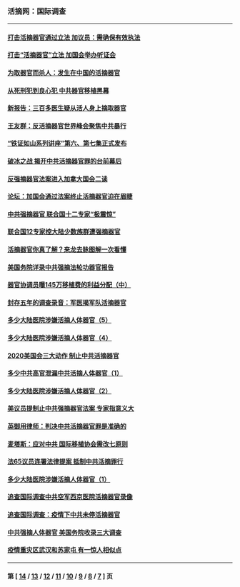 ### 活摘网：国际调查
---
#### [打击活摘器官通过立法 加议员：需确保有效执法](../../pages/nf5947/n13886356.md?04100430) 
#### [打击“活摘器官”立法 加国会举办听证会](../../pages/nf5947/n13869362.md?04100430) 
#### [为取器官而杀人：发生在中国的活摘器官](../../pages/nf5947/n13794731.md?04100430) 
#### [从死刑犯到良心犯 中共器官移植黑幕](../../pages/nf5947/n13764669.md?04100430) 
#### [新报告：三百多医生疑从活人身上摘取器官](../../pages/nf5947/n13703044.md?04100430) 
#### [王友群：反活摘器官世界峰会聚焦中共暴行](../../pages/nf5947/n13250738.md?04100430) 
#### [“铁证如山系列讲座”第六、第七集正式发布](../../pages/nf5947/n13106287.md?04100430) 
#### [破冰之战 揭开中共活摘器官罪的台前幕后](../../pages/nf5947/n13082457.md?04100430) 
#### [反强摘器官法案进入加拿大国会二读](../../pages/nf5947/n13033450.md?04100430) 
#### [论坛：加国会通过法案终止活摘器官迫在眉睫](../../pages/nf5947/n13029839.md?04100430) 
#### [中共强摘器官 联合国十二专家“极震惊”](../../pages/nf5947/n13024313.md?04100430) 
#### [联合国12专家控大陆少数族群遭强摘器官](../../pages/nf5947/n13023877.md?04100430) 
#### [活摘器官你真了解？来龙去脉图解一次看懂](../../pages/nf5947/n13013820.md?04100430) 
#### [美国务院详录中共强摘法轮功器官报告](../../pages/nf5947/n12944519.md?04100430) 
#### [器官协调员曝145万移植费的利益分配（中）](../../pages/nf5947/n12894547.md?04100430) 
#### [封存五年的调查录音：军医揭军队活摘器官](../../pages/nf5947/n12798692.md?04100430) 
#### [多少大陆医院涉嫌活摘人体器官（5）](../../pages/nf5947/n12768383.md?04100430) 
#### [多少大陆医院涉嫌活摘人体器官（4）](../../pages/nf5947/n12664434.md?04100430) 
#### [2020美国会三大动作 制止中共活摘器官](../../pages/nf5947/n12682004.md?04100430) 
#### [多少中共高官泄漏中共活摘人体器官（1）](../../pages/nf5947/n12671234.md?04100430) 
#### [多少大陆医院涉嫌活摘人体器官（2）](../../pages/nf5947/n12655589.md?04100430) 
#### [美议员提制止中共强摘器官法案 专家指意义大](../../pages/nf5947/n12630561.md?04100430) 
#### [英御用律师：判决中共活摘器官罪是准确的](../../pages/nf5947/n12580740.md?04100430) 
#### [麦塔斯：应对中共 国际移植协会需改七原则](../../pages/nf5947/n12514711.md?04100430) 
#### [法65议员连署法律提案 抵制中共活摘罪行](../../pages/nf5947/n12437047.md?04100430) 
#### [多少大陆医院涉嫌活摘人体器官（1）](../../pages/nf5947/n12414284.md?04100430) 
#### [追查国际调查中共空军西京医院活摘器官录像](../../pages/nf5947/n12348837.md?04100430) 
#### [追查国际调查：疫情下中共未停活摘器官](../../pages/nf5947/n12273415.md?04100430) 
#### [中共强摘人体器官 美国务院收录三大调查](../../pages/nf5947/n12181488.md?04100430) 
#### [疫情重灾区武汉和苏家屯 有一惊人相似点](../../pages/nf5947/n12150824.md?04100430) 

---
#### 第 [ [14](./14.md?04100430) / [13](./13.md?04100430) / [12](./12.md?04100430) / [11](./11.md?04100430) / [10](./10.md?04100430) / [9](./9.md?04100430) / [8](./8.md?04100430) / [7](./7.md?04100430) ] 页
